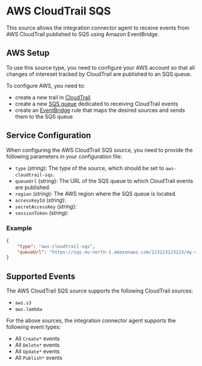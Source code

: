 # AWS CloudTrail SQS

This source allows the integration connector agent to receive events from AWS CloudTrail published to SQS using Amazon EventBridge.

## AWS Setup

To use this source type, you need to configure your AWS account so that all changes of intereset tracked by CloudTrail
are published to an SQS queue.

To configure AWS, you need to:

- create a new trail in [CloudTrail](https://docs.aws.amazon.com/awscloudtrail/latest/userguide/cloudtrail-user-guide.html)
- create a new [SQS queue](https://docs.aws.amazon.com/AWSSimpleQueueService/latest/SQSDeveloperGuide/welcome.html) dedicated to receiving CloudTrail events
- create an [EventBridge](https://docs.aws.amazon.com/eventbridge/latest/userguide/eb-setup.html) rule that maps the desired sources and sends them to the SQS queue

## Service Configuration

When configuring the AWS CloudTrail SQS source, you need to provide the following parameters in your configuration file:

- `type` (*string*): The type of the source, which should be set to `aws-cloudtrail-sqs`.
- `queueUrl` (*string*): The URL of the SQS queue to which CloudTrail events are published.
- `region` (*string*): The AWS region where the SQS queue is located.
- `accessKeyId` (*string*): 
- `secretAccessKey` (*string*): 
- `sessionToken` (*string*): 


### Example

```json
{
	"type": "aws-cloudtrail-sqs",
	"queueUrl": "https://sqs.eu-north-1.amazonaws.com/123123123123/my-sqs-queue"
}
```

## Supported Events

The AWS CloudTrail SQS source supports the following CloudTrail sources:

- `aws.s3`
- `aws.lambda`

For the above sources, the integration connector agent supports the following event types:

- All `Create*` events
- All `Delete*` events
- All `Update*` events
- All `Publish*` events
